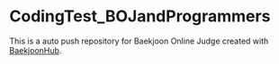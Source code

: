 # CodingTest_BOJandProgrammers
This is a auto push repository for Baekjoon Online Judge created with [BaekjoonHub](https://github.com/BaekjoonHub/BaekjoonHub).
